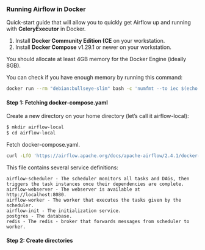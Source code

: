 ### Running Airflow in Docker

Quick-start guide that will allow you to quickly get Airflow up and running with __CeleryExecutor__ in Docker.

1. Install __Docker Community Edition (CE__ on your workstation.
2. Install __Docker Compose__ v1.29.1 or newer on your workstation.

You should allocate at least 4GB memory for the Docker Engine (ideally 8GB).

You can check if you have enough memory by running this command:
```bash
docker run --rm "debian:bullseye-slim" bash -c 'numfmt --to iec $(echo $(($(getconf _PHYS_PAGES) * $(getconf PAGE_SIZE))))'
```

#### Step 1: Fetching docker-compose.yaml

Create a new directory on your home directory (let’s call it airflow-local):
```bash
$ mkdir airflow-local
$ cd airflow-local
```

Fetch docker-compose.yaml.

```bash
curl -LfO 'https://airflow.apache.org/docs/apache-airflow/2.4.1/docker-compose.yaml'
```

This file contains several service definitions:
```text
airflow-scheduler - The scheduler monitors all tasks and DAGs, then triggers the task instances once their dependencies are complete.
airflow-webserver - The webserver is available at http://localhost:8080.
airflow-worker - The worker that executes the tasks given by the scheduler.
airflow-init - The initialization service.
postgres - The database.
redis - The redis - broker that forwards messages from scheduler to worker.
```
#### Step 2: Create directories
